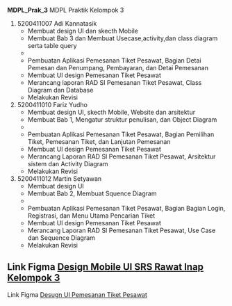 **MDPL_Prak_3**
MDPL Praktik Kelompok 3

1. 5200411007 Adi Kannatasik 
    - Membuat design UI dan skecth Mobile
    - Membuat Bab 3 dan Membuat Usecase,activity,dan class diagram serta table query
    - 
    - Pembuatan Aplikasi Pemesanan Tiket Pesawat, Bagian Detai Pemesan dan Penumpang, Pembayaran, dan Detai Pemesanan
    - Membuat UI design Pemesanan Tiket Pesawat
    - Merancang laporan RAD SI Pemesanan Tiket Pesawat, Class Diagram dan Database
    - Melakukan Revisi
2. 5200411010 Fariz Yudho 
    - Membuat design UI, skecth Mobile, Website dan arsitektur 
    - Membuat Bab 1, Mengatur struktur penulisan, dan Object Diagram
    - 
    - Pembuatan Aplikasi Pemesanan Tiket Pesawat, Bagian Pemilihan Tiket, Pemesanan Tiket, dan Lanjutan Pemesanan
    - Membuat UI design Pemesanan Tiket Pesawat
    - Merancang Laporan RAD SI Pemesanan Tiket Pesawat, Arsitektur sistem dan Activity Diagram
    - Melakukan Revisi
3. 5200411012 Martin Setyawan 
    - Membuat design UI 
    - Membuat Bab 2, Membuat Squence Diagram
    - 
    - Pembuatan Aplikasi Pemesanan Tiket Pesawat, Bagian Bagian Login, Registrasi, dan Menu Utama Pencarian Tiket
    - Membuat UI design Pemesanan Tiket Pesawat
    - Merancang Laporan RAD SI Pemesanan Tiket Pesawat, Use Case dan Sequence Diagram
    - Melakukan Revisi

Link Figma [Design Mobile UI SRS Rawat Inap Kelompok 3](https://www.figma.com/file/ILykDzjBmlpKUpwEyUrfZ9/Untitled?node-id=26%3A321)
-
Link Figma [Desugn UI Pemesanan Tiket Pesawat](https://www.figma.com/file/8dMPSKEqMxpMnQOTuLkwRQ/Untitled?node-id=0%3A1)
